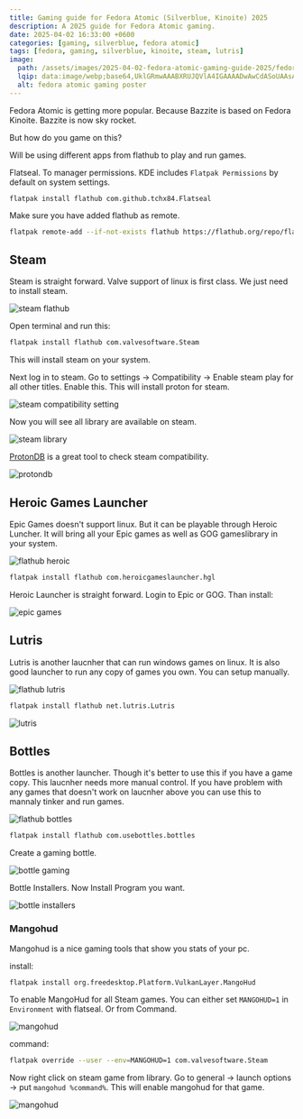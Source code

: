 ```yaml
---
title: Gaming guide for Fedora Atomic (Silverblue, Kinoite) 2025
description: A 2025 guide for Fedora Atomic gaming.
date: 2025-04-02 16:33:00 +0600
categories: [gaming, silverblue, fedora atomic]
tags: [fedora, gaming, silverblue, kinoite, steam, lutris]
image: 
  path: /assets/images/2025-04-02-fedora-atomic-gaming-guide-2025/fedora-atomic-gaming.webp
  lqip: data:image/webp;base64,UklGRmwAAABXRUJQVlA4IGAAAADwAwCdASoUAAsAPzmEuVOvKKWisAgB4CcJbACdACIOmP806b/MLAAAAP7Lxnlc1r1VFc2uFnlz9eTvJQDMXZ4Ewvg2F5B2TJeOqbJs0j0ZxiGNRuXzTH1kNWMMcaRgAAA=
  alt: fedora atomic gaming poster
---
```


Fedora Atomic is getting more popular. Because Bazzite is based on Fedora Kinoite. Bazzite is now sky rocket.

But how do you game on this?

Will be using different apps from flathub to play and run games.

Flatseal. To manager permissions. KDE includes `Flatpak Permissions` by default on system settings.

```
flatpak install flathub com.github.tchx84.Flatseal
```

Make sure you have added flathub as remote.


```bash
flatpak remote-add --if-not-exists flathub https://flathub.org/repo/flathub.flatpakrepo
```

## Steam

Steam is straight forward. Valve support of linux is first class. We just need to install steam. 

![steam flathub](</assets/images/2025-04-02-fedora-atomic-gaming-guide-2025/Screenshot 2025-04-03 at 00-57-47 Install Steam on Linux Flathub.webp>)

Open terminal and run this: 

```bash
flatpak install flathub com.valvesoftware.Steam
```

This will install steam on your system. 

Next log in to steam. Go to settings -> Compatibility -> Enable steam play for all other titles. Enable this. This will install proton for steam.

![steam compatibility setting](/assets/images/2025-04-02-fedora-atomic-gaming-guide-2025/Screenshot_20250403_110911.webp)

Now you will see all library are available on steam.

![steam library](/assets/images/2025-04-02-fedora-atomic-gaming-guide-2025/Screenshot_20250403_111243.webp)

[ProtonDB](https://www.protondb.com/) is a great tool to check steam compatibility.

![protondb](</assets/images/2025-04-02-fedora-atomic-gaming-guide-2025/Screenshot 2025-04-03 at 11-16-22 ProtonDB Gaming know-how from the Linux and Steam Deck community.webp>)

## Heroic Games Launcher

Epic Games doesn't support linux. But it can be playable through Heroic Luncher. It will bring all your Epic games as well as GOG gameslibrary in your system.

![flathub heroic](</assets/images/2025-04-02-fedora-atomic-gaming-guide-2025/Screenshot 2025-04-03 at 01-01-19 Install Heroic Games Launcher on Linux Flathub.webp>)

```bash
flatpak install flathub com.heroicgameslauncher.hgl
```

Heroic Launcher is straight forward. Login to Epic or GOG. Than install:

![epic games](/assets/images/2025-04-02-fedora-atomic-gaming-guide-2025/Screenshot_20250403_121557.webp)

## Lutris

Lutris is another laucnher that can run windows games on linux. It is also good launcher to run any copy of games you own. You can setup manually.

![flathub lutris](</assets/images/2025-04-02-fedora-atomic-gaming-guide-2025/Screenshot 2025-04-03 at 01-04-14 Install Lutris on Linux Flathub.webp>)

```bash
flatpak install flathub net.lutris.Lutris
```

![lutris](/assets/images/2025-04-02-fedora-atomic-gaming-guide-2025/Screenshot_20250403_113633.webp)

## Bottles

Bottles is another launcher. Though it's better to use this if you have a game copy. This laucnher needs more manual control. If you have problem with any games that doesn't work on laucnher above you can use this to mannaly tinker and run games.

![flathub bottles](</assets/images/2025-04-02-fedora-atomic-gaming-guide-2025/Screenshot 2025-04-03 at 01-07-21 Install Bottles on Linux Flathub.webp>)

```bash
flatpak install flathub com.usebottles.bottles
```

Create a gaming bottle. 

![bottle gaming](/assets/images/2025-04-02-fedora-atomic-gaming-guide-2025/Screenshot_20250403_120425.webp)

Bottle Installers. Now Install Program you want.

![bottle installers](/assets/images/2025-04-02-fedora-atomic-gaming-guide-2025/Screenshot_20250403_120508.webp)

### Mangohud

Mangohud is a nice gaming tools that show you stats of your pc.

install:

```bash
flatpak install org.freedesktop.Platform.VulkanLayer.MangoHud
```

To enable MangoHud for all Steam games. You can either set `MANGOHUD=1` in `Environment` with flatseal. Or from Command. 

![mangohud](/assets/images/2025-04-02-fedora-atomic-gaming-guide-2025/image.webp)

command:

```bash
flatpak override --user --env=MANGOHUD=1 com.valvesoftware.Steam
```

Now right click on steam game from library. Go to general -> launch options -> put `mangohud %command%`. This will enable mangohud for that game.

![mangohud](/assets/images/2025-04-02-fedora-atomic-gaming-guide-2025/Screenshot_20250403_113459.webp)

